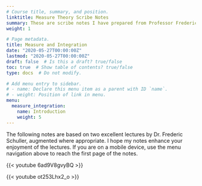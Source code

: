```yaml
---
# Course title, summary, and position.
linktitle: Measure Theory Scribe Notes
summary: These are scribe notes I have prepared from Professor Frederic Schuller's lectures on measure and integration.
weight: 1

# Page metadata.
title: Measure and Integration
date: "2020-05-27T00:00:00Z"
lastmod: "2020-05-27T00:00:00Z"
draft: false  # Is this a draft? true/false
toc: true  # Show table of contents? true/false
type: docs  # Do not modify.

# Add menu entry to sidebar.
# - name: Declare this menu item as a parent with ID `name`.
# - weight: Position of link in menu.
menu:
  measure_integration:
    name: Introduction
    weight: 5
---
```


The following notes are based on two excellent lectures by Dr. Frederic Schuller, augmented where appropriate.  I hope my notes enhance your enjoyment of the lectures.  If you are on a mobile device, use the menu navigation above to reach the first page of the notes.


{{< youtube 6ad9V8gvyBQ >}}



{{< youtube ot253Lhx2_o >}}


